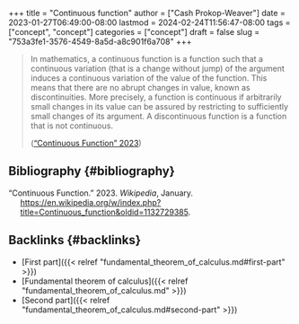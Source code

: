+++
title = "Continuous function"
author = ["Cash Prokop-Weaver"]
date = 2023-01-27T06:49:00-08:00
lastmod = 2024-02-24T11:56:47-08:00
tags = ["concept", "concept"]
categories = ["concept"]
draft = false
slug = "753a3fe1-3576-4549-8a5d-a8c901f6a708"
+++

> In mathematics, a continuous function is a function such that a continuous variation (that is a change without jump) of the argument induces a continuous variation of the value of the function. This means that there are no abrupt changes in value, known as discontinuities. More precisely, a function is continuous if arbitrarily small changes in its value can be assured by restricting to sufficiently small changes of its argument. A discontinuous function is a function that is not continuous.
>
> (<a href="#citeproc_bib_item_1">“Continuous Function” 2023</a>)


## Bibliography {#bibliography}

<style>.csl-entry{text-indent: -1.5em; margin-left: 1.5em;}</style><div class="csl-bib-body">
  <div class="csl-entry"><a id="citeproc_bib_item_1"></a>“Continuous Function.” 2023. <i>Wikipedia</i>, January. <a href="https://en.wikipedia.org/w/index.php?title=Continuous_function&oldid=1132729385">https://en.wikipedia.org/w/index.php?title=Continuous_function&#38;oldid=1132729385</a>.</div>
</div>


## Backlinks {#backlinks}

-   [First part]({{< relref "fundamental_theorem_of_calculus.md#first-part" >}})
-   [Fundamental theorem of calculus]({{< relref "fundamental_theorem_of_calculus.md" >}})
-   [Second part]({{< relref "fundamental_theorem_of_calculus.md#second-part" >}})
